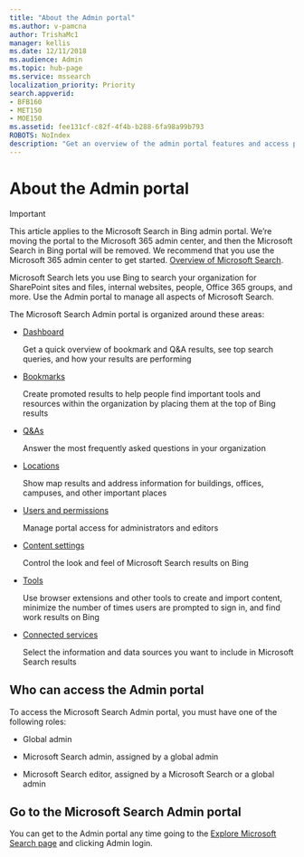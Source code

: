 ```yaml
---
title: "About the Admin portal"
ms.author: v-pamcna
author: TrishaMc1
manager: kellis
ms.date: 12/11/2018
ms.audience: Admin
ms.topic: hub-page
ms.service: mssearch
localization_priority: Priority
search.appverid:
- BFB160
- MET150
- MOE150
ms.assetid: fee131cf-c82f-4f4b-b288-6fa98a99b793
ROBOTS: NoIndex
description: "Get an overview of the admin portal features and access permissions available with Microsoft Search"
---
```


# About the Admin portal

> [!IMPORTANT]
> This article applies to the Microsoft Search in Bing admin portal. We’re moving the portal to the Microsoft 365 admin center, and then the Microsoft Search in Bing portal will be removed. We recommend that you use the Microsoft 365 admin center to get started. [Overview of Microsoft Search](overview-microsoft-search.md).

    
Microsoft Search lets you use Bing to search your organization for SharePoint sites and files, internal websites, people, Office 365 groups, and more. Use the Admin portal to manage all aspects of Microsoft Search.
  
The Microsoft Search Admin portal is organized around these areas:
  
- [Dashboard](get-insights.md)
    
    Get a quick overview of bookmark and Q&A results, see top search queries, and how your results are performing
    
- [Bookmarks](create-and-manage-bookmarks.md)
    
    Create promoted results to help people find important tools and resources within the organization by placing them at the top of Bing results
    
- [Q&As](create-and-manage-qas.md)
    
    Answer the most frequently asked questions in your organization
    
- [Locations](add-a-location.md)
    
    Show map results and address information for buildings, offices, campuses, and other important places
    
- [Users and permissions](add-users.md)
    
    Manage portal access for administrators and editors
    
- [Content settings](content-settings.md)
    
    Control the look and feel of Microsoft Search results on Bing
    
- [Tools](admin-portal-tools.md)
    
    Use browser extensions and other tools to create and import content, minimize the number of times users are prompted to sign in, and find work results on Bing
    
- [Connected services](connected-services.md)
    
    Select the information and data sources you want to include in Microsoft Search results
    
## Who can access the Admin portal

To access the Microsoft Search Admin portal, you must have one of the following roles:
  
- Global admin
    
- Microsoft Search admin, assigned by a global admin
    
- Microsoft Search editor, assigned by a Microsoft Search or a global admin
    
## Go to the Microsoft Search Admin portal

You can get to the Admin portal any time going to the [Explore Microsoft Search page](https://www.bing.com/business/explore) and clicking Admin login. 